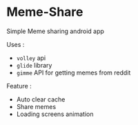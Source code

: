 # Meme-Share
Simple Meme sharing android app

Uses : 
  - `volley` api 
  - `glide` library
  - `gimme` API for getting memes from reddit

Feature : 
  - Auto clear cache
  - Share memes
  - Loading screens animation
